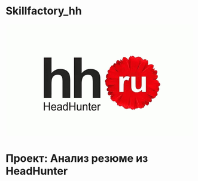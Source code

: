 # Skillfactory_hh

<p align="center"><img src="https://github.com/kuchsk/Skillfactory_hh/blob/main/hh%20label2.jpg" alt="hh label2" style="width:500px; height:300px"></p>

# Проект: Анализ резюме из HeadHunter


